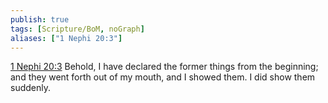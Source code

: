 ```yaml
---
publish: true
tags: [Scripture/BoM, noGraph]
aliases: ["1 Nephi 20:3"]
---
```

[1 Nephi 20:3](https://churchofjesuschrist.org/study/scriptures/bofm/1-ne/20?lang=eng&id=p3#p3) Behold, I have declared the former things from the beginning; and they went forth out of my mouth, and I showed them. I did show them suddenly.
